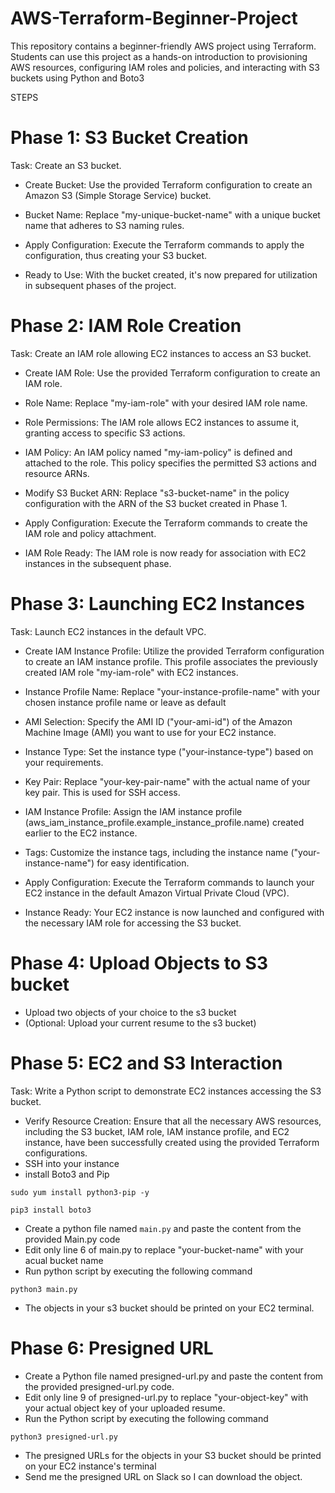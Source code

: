 # AWS-Terraform-Beginner-Project
This repository contains a beginner-friendly AWS project using Terraform. Students can use this project as a hands-on introduction to provisioning AWS resources, configuring IAM roles and policies, and interacting with S3 buckets using Python and Boto3


STEPS
# Phase 1: S3 Bucket Creation
Task: Create an S3 bucket.

* Create Bucket: Use the provided Terraform configuration to create an Amazon S3 (Simple Storage Service) bucket.

* Bucket Name: Replace "my-unique-bucket-name" with a unique bucket name that adheres to S3 naming rules.

* Apply Configuration: Execute the Terraform commands to apply the configuration, thus creating your S3 bucket.

* Ready to Use: With the bucket created, it's now prepared for utilization in subsequent phases of the project.

# Phase 2: IAM Role Creation
Task: Create an IAM role allowing EC2 instances to access an S3 bucket.

* Create IAM Role: Use the provided Terraform configuration to create an IAM role.

* Role Name: Replace "my-iam-role" with your desired IAM role name.

* Role Permissions: The IAM role allows EC2 instances to assume it, granting access to specific S3 actions.

* IAM Policy: An IAM policy named "my-iam-policy" is defined and attached to the role. This policy specifies the permitted S3 actions and resource ARNs.

* Modify S3 Bucket ARN: Replace "s3-bucket-name" in the policy configuration with the ARN of the S3 bucket created in Phase 1.

* Apply Configuration: Execute the Terraform commands to create the IAM role and policy attachment.

* IAM Role Ready: The IAM role is now ready for association with EC2 instances in the subsequent phase.


# Phase 3: Launching EC2 Instances
Task: Launch EC2 instances in the default VPC.

* Create IAM Instance Profile: Utilize the provided Terraform configuration to create an IAM instance profile. This profile associates the previously created IAM role "my-iam-role" with EC2 instances.

* Instance Profile Name: Replace "your-instance-profile-name" with your chosen instance profile name or leave as default

* AMI Selection: Specify the AMI ID ("your-ami-id") of the Amazon Machine Image (AMI) you want to use for your EC2 instance.

* Instance Type: Set the instance type ("your-instance-type") based on your requirements.

* Key Pair: Replace "your-key-pair-name" with the actual name of your key pair. This is used for SSH access.

* IAM Instance Profile: Assign the IAM instance profile (aws_iam_instance_profile.example_instance_profile.name) created earlier to the EC2 instance.

* Tags: Customize the instance tags, including the instance name ("your-instance-name") for easy identification.

* Apply Configuration: Execute the Terraform commands to launch your EC2 instance in the default Amazon Virtual Private Cloud (VPC).

* Instance Ready: Your EC2 instance is now launched and configured with the necessary IAM role for accessing the S3 bucket.

# Phase 4: Upload Objects to S3 bucket
* Upload two objects of your choice to the s3 bucket
* (Optional: Upload your current resume to the s3 bucket)

# Phase 5: EC2 and S3 Interaction
Task: Write a Python script to demonstrate EC2 instances accessing the S3 bucket.

* Verify Resource Creation: Ensure that all the necessary AWS resources, including the S3 bucket, IAM role, IAM instance profile, and EC2 instance, have been successfully created using the provided Terraform configurations.
* SSH into your instance 
* install Boto3 and Pip
```
sudo yum install python3-pip -y
``````
``````
pip3 install boto3
```````
* Create a python file named ``main.py`` and paste the content from the provided Main.py code
* Edit only line 6 of main.py to replace "your-bucket-name" with your acual bucket name 
* Run python script by executing the following command 
```
python3 main.py
```
* The objects in your s3 bucket should be printed on your EC2 terminal. 

# Phase 6: Presigned URL 
* Create a Python file named presigned-url.py and paste the content from the provided presigned-url.py code.
* Edit only line 9 of presigned-url.py to replace "your-object-key" with your actual object key of your uploaded resume.
* Run the Python script by executing the following command
``````
python3 presigned-url.py
``````
* The presigned URLs for the objects in your S3 bucket should be printed on your EC2 instance's terminal
* Send me the presigned URL on Slack so I can download the object.  
